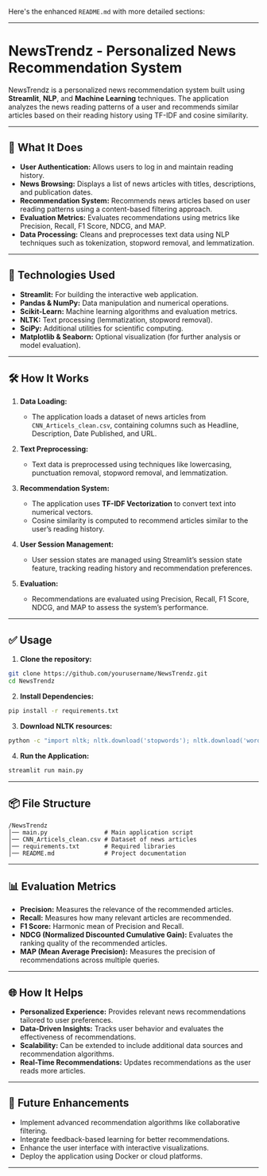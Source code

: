Here's the enhanced `README.md` with more detailed sections:

---

# NewsTrendz - Personalized News Recommendation System

NewsTrendz is a personalized news recommendation system built using **Streamlit**, **NLP**, and **Machine Learning** techniques. The application analyzes the news reading patterns of a user and recommends similar articles based on their reading history using TF-IDF and cosine similarity.

---

## 🚀 What It Does

* **User Authentication:** Allows users to log in and maintain reading history.
* **News Browsing:** Displays a list of news articles with titles, descriptions, and publication dates.
* **Recommendation System:** Recommends news articles based on user reading patterns using a content-based filtering approach.
* **Evaluation Metrics:** Evaluates recommendations using metrics like Precision, Recall, F1 Score, NDCG, and MAP.
* **Data Processing:** Cleans and preprocesses text data using NLP techniques such as tokenization, stopword removal, and lemmatization.

---

## 🔧 Technologies Used

* **Streamlit:** For building the interactive web application.
* **Pandas & NumPy:** Data manipulation and numerical operations.
* **Scikit-Learn:** Machine learning algorithms and evaluation metrics.
* **NLTK:** Text processing (lemmatization, stopword removal).
* **SciPy:** Additional utilities for scientific computing.
* **Matplotlib & Seaborn:** Optional visualization (for further analysis or model evaluation).

---

## 🛠️ How It Works

1. **Data Loading:**

   * The application loads a dataset of news articles from `CNN_Articels_clean.csv`, containing columns such as Headline, Description, Date Published, and URL.

2. **Text Preprocessing:**

   * Text data is preprocessed using techniques like lowercasing, punctuation removal, stopword removal, and lemmatization.

3. **Recommendation System:**

   * The application uses **TF-IDF Vectorization** to convert text into numerical vectors.
   * Cosine similarity is computed to recommend articles similar to the user’s reading history.

4. **User Session Management:**

   * User session states are managed using Streamlit’s session state feature, tracking reading history and recommendation preferences.

5. **Evaluation:**

   * Recommendations are evaluated using Precision, Recall, F1 Score, NDCG, and MAP to assess the system’s performance.

---

## ✅ Usage

1. **Clone the repository:**

```bash
git clone https://github.com/yourusername/NewsTrendz.git
cd NewsTrendz
```

2. **Install Dependencies:**

```bash
pip install -r requirements.txt
```

3. **Download NLTK resources:**

```bash
python -c "import nltk; nltk.download('stopwords'); nltk.download('wordnet')"
```

4. **Run the Application:**

```bash
streamlit run main.py
```

---

## 📦 File Structure

```
/NewsTrendz
│── main.py                # Main application script  
│── CNN_Articels_clean.csv # Dataset of news articles  
│── requirements.txt       # Required libraries  
│── README.md              # Project documentation  
```

---

## 📊 Evaluation Metrics

* **Precision:** Measures the relevance of the recommended articles.
* **Recall:** Measures how many relevant articles are recommended.
* **F1 Score:** Harmonic mean of Precision and Recall.
* **NDCG (Normalized Discounted Cumulative Gain):** Evaluates the ranking quality of the recommended articles.
* **MAP (Mean Average Precision):** Measures the precision of recommendations across multiple queries.

---

## 🌐 How It Helps

* **Personalized Experience:** Provides relevant news recommendations tailored to user preferences.
* **Data-Driven Insights:** Tracks user behavior and evaluates the effectiveness of recommendations.
* **Scalability:** Can be extended to include additional data sources and recommendation algorithms.
* **Real-Time Recommendations:** Updates recommendations as the user reads more articles.

---

## 🚀 Future Enhancements

* Implement advanced recommendation algorithms like collaborative filtering.
* Integrate feedback-based learning for better recommendations.
* Enhance the user interface with interactive visualizations.
* Deploy the application using Docker or cloud platforms.

---
